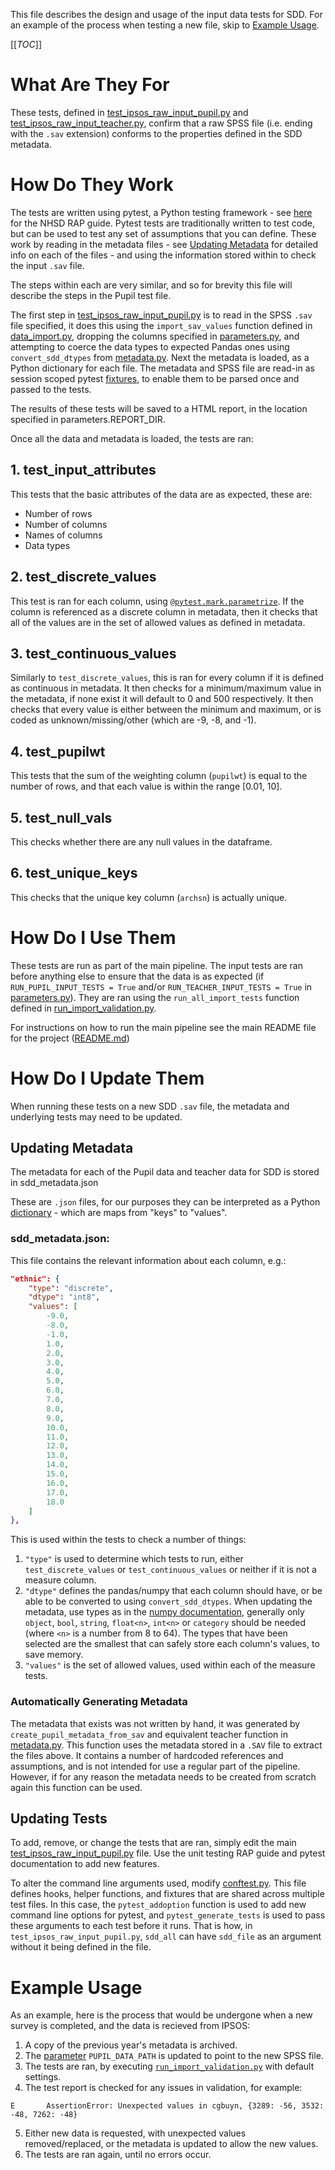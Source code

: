This file describes the design and usage of the input data tests for SDD. For an example of the process when testing a new file, skip to [Example Usage](#example-usage).

[[_TOC_]]

# What Are They For
These tests, defined in [test_ipsos_raw_input_pupil.py](test_ipsos_raw_input_pupil.py) and [test_ipsos_raw_input_teacher.py](test_ipsos_raw_input_teacher.py), confirm that a raw SPSS file (i.e. ending with the `.sav` extension) conforms to the properties defined in the SDD metadata.

# How Do They Work
The tests are written using pytest, a Python testing framework - see [here](https://nhsd-git.digital.nhs.uk/data-services/analytics-service/iuod/rap-community-of-practice/-/blob/master/development-approach/05_unit-tests.md) for the NHSD RAP guide. Pytest tests are traditionally written to test code, but can be used to test any set of assumptions that you can define. These work by reading in the metadata files - see [Updating Metadata](#updating-metadata) for detailed info on each of the files - and using the information stored within to check the input `.sav` file.

The steps within each are very similar, and so for brevity this file will describe the steps in the Pupil test file.

The first step in [test_ipsos_raw_input_pupil.py](test_ipsos_raw_input_pupil.py) is to read in the SPSS `.sav` file specified, it does this using the `import_sav_values` function defined in [data_import.py](/sdd_code/utilities/data_import.py), dropping the columns specified in [parameters.py](/sdd_code/utilities/parameters.py), and attempting to coerce the data types to expected Pandas ones using `convert_sdd_dtypes` from [metadata.py](/sdd_code/utilities/metadata.py). Next the metadata is loaded, as a Python dictionary for each file. The metadata and SPSS file are read-in as session scoped pytest [fixtures](https://docs.pytest.org/en/6.2.x/fixture.html), to enable them to be parsed once and passed to the tests.

The results of these tests will be saved to a HTML report, in the location specified in parameters.REPORT_DIR.

Once all the data and metadata is loaded, the tests are ran:

## 1. test_input_attributes
This tests that the basic attributes of the data are as expected, these are:
- Number of rows
- Number of columns
- Names of columns
- Data types

## 2. test_discrete_values
This test is ran for each column, using [`@pytest.mark.parametrize`](https://docs.pytest.org/en/6.2.x/parametrize.html). If the column is referenced as a discrete column in metadata, then it checks that all of the values are in the set of allowed values as defined in metadata.

## 3. test_continuous_values
Similarly to `test_discrete_values`, this is ran for every column if it is defined as continuous in metadata. It then checks for a minimum/maximum value in the metadata, if none exist it will default to 0 and 500 respectively. It then checks that every value is either between the minimum and maximum, or is coded as unknown/missing/other (which are -9, -8, and -1).

## 4. test_pupilwt
This tests that the sum of the weighting column (`pupilwt`) is equal to the number of rows, and that each value is within the range [0.01, 10].

## 5. test_null_vals
This checks whether there are any null values in the dataframe.

## 6. test_unique_keys
This checks that the unique key column (`archsn`) is actually unique.  

# How Do I Use Them

These tests are run as part of the main pipeline. The input tests are ran before anything else to ensure that the data is as expected (if `RUN_PUPIL_INPUT_TESTS = True` and/or `RUN_TEACHER_INPUT_TESTS = True` in [parameters.py](/sdd_code/utilities/parameters.py)). They are ran using the `run_all_import_tests` function defined in [run_import_validation.py](../run_import_validation.py).

For instructions on how to run the main pipeline see the main README file for the project ([README.md](sdd_code/README.md)) 

# How Do I Update Them

When running these tests on a new SDD `.sav` file, the metadata and underlying tests may need to be updated.

## Updating Metadata

The metadata for each of the Pupil data and teacher data for SDD is stored in sdd_metadata.json

These are `.json` files, for our purposes they can be interpreted as a Python [dictionary](https://docs.python.org/3/tutorial/datastructures.html) - which are maps from "keys" to "values".


### sdd_metadata.json:
This file contains the relevant information about each column, e.g.:
```json
"ethnic": {
    "type": "discrete",
    "dtype": "int8",
    "values": [
        -9.0,
        -8.0,
        -1.0,
        1.0,
        2.0,
        3.0,
        4.0,
        5.0,
        6.0,
        7.0,
        8.0,
        9.0,
        10.0,
        11.0,
        12.0,
        13.0,
        14.0,
        15.0,
        16.0,
        17.0,
        18.0
    ]
},
```
This is used within the tests to check a number of things:

1. `"type"` is used to determine which tests to run, either `test_discrete_values` or `test_continuous_values` or neither if it is not a measure column.
2. `"dtype"` defines the pandas/numpy that each column should have, or be able to be converted to using `convert_sdd_dtypes`. When updating the metadata, use types as in the [numpy documentation](https://numpy.org/doc/stable/reference/arrays.dtypes.html), generally only `object`, `bool`, `string`, `float<n>`, `int<n>` or `category` should be needed (where `<n>` is a number from 8 to 64). The types that have been selected are the smallest that can safely store each column's values, to save memory.
3. `"values"` is the set of allowed values, used within each of the measure tests.

### Automatically Generating Metadata

The metadata that exists was not written by hand, it was generated by `create_pupil_metadata_from_sav` and equivalent teacher function in [metadata.py](/sdd_code/utilities/metadata.py). This function uses the metadata stored in a `.SAV` file to extract the files above. It contains a number of hardcoded references and assumptions, and is not intended for use a regular part of the pipeline. However, if for any reason the metadata needs to be created from scratch again this function can be used.

## Updating Tests
To add, remove, or change the tests that are ran, simply edit the main [test_ipsos_raw_input_pupil.py](test_ipsos_raw_input_pupil.py) file. Use the unit testing RAP guide and pytest documentation to add new features.

To alter the command line arguments used, modify [conftest.py](/conftest.py). This file defines hooks, helper functions, and fixtures that are shared across multiple test files. In this case, the `pytest_addoption` function is used to add new command line options for pytest, and `pytest_generate_tests` is used to pass these arguments to each test before it runs. That is how, in `test_ipsos_raw_input_pupil.py`, `sdd_all` can have `sdd_file` as an argument without it being defined in the file.

# Example Usage

As an example, here is the process that would be undergone when a new survey is completed, and the data is recieved from IPSOS:

1. A copy of the previous year's metadata is archived.
2. The [parameter](/sdd_code/utilities/parameters.py) `PUPIL_DATA_PATH` is updated to point to the new SPSS file.
3. The tests are ran, by executing [`run_import_validation.py`](../run_import_validation.py) with default settings.
4. The test report is checked for any issues in validation, for example:
```console
E       AssertionError: Unexpected values in cgbuyn, {3289: -56, 3532: -48, 7262: -48}
```
5. Either new data is requested, with unexpected values removed/replaced, or the metadata is updated to allow the new values.
6. The tests are ran again, until no errors occur.
